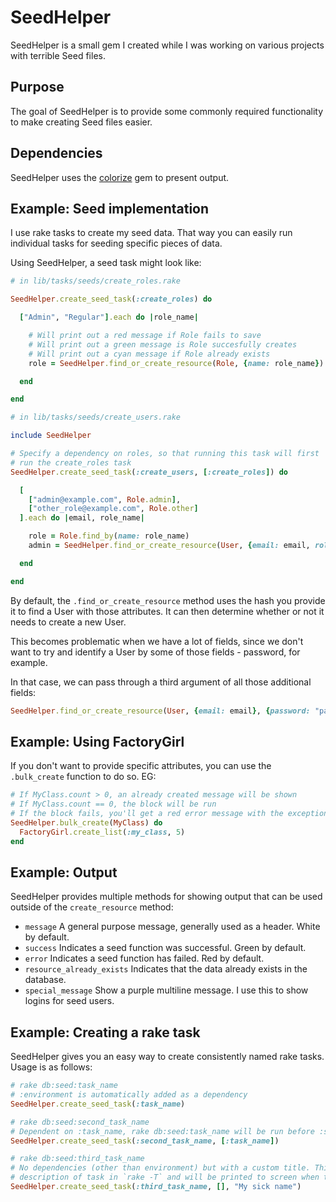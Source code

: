 # SeedHelper

SeedHelper is a small gem I created while I was working on various projects with terrible Seed files.

## Purpose

The goal of SeedHelper is to provide some commonly required functionality to make creating Seed files easier.

## Dependencies

SeedHelper uses the [colorize](https://github.com/fazibear/colorize) gem to present output.

## Example: Seed implementation

I use rake tasks to create my seed data. That way you can easily run individual tasks for seeding specific pieces of data.

Using SeedHelper, a seed task might look like:

```ruby
# in lib/tasks/seeds/create_roles.rake

SeedHelper.create_seed_task(:create_roles) do

  ["Admin", "Regular"].each do |role_name|

    # Will print out a red message if Role fails to save
    # Will print out a green message is Role succesfully creates
    # Will print out a cyan message if Role already exists
    role = SeedHelper.find_or_create_resource(Role, {name: role_name})

  end

end

# in lib/tasks/seeds/create_users.rake

include SeedHelper

# Specify a dependency on roles, so that running this task will first
# run the create_roles task
SeedHelper.create_seed_task(:create_users, [:create_roles]) do

  [
    ["admin@example.com", Role.admin],
    ["other_role@example.com", Role.other]
  ].each do |email, role_name|

    role = Role.find_by(name: role_name)
    admin = SeedHelper.find_or_create_resource(User, {email: email, role: role_name})

  end

end
```

By default, the `.find_or_create_resource` method uses the hash you provide it to find a User with those attributes. It can then determine whether or not it needs to create a new User.

This becomes problematic when we have a lot of fields, since we don't want to try and identify a User by some of those fields - password, for example.

In that case, we can pass through a third argument of all those additional fields:

```ruby
SeedHelper.find_or_create_resource(User, {email: email}, {password: "password", role: role_name})
```

## Example: Using FactoryGirl

If you don't want to provide specific attributes, you can use the `.bulk_create` function to do so. EG:

```ruby
# If MyClass.count > 0, an already created message will be shown
# If MyClass.count == 0, the block will be run
# If the block fails, you'll get a red error message with the exception printed out.
SeedHelper.bulk_create(MyClass) do
  FactoryGirl.create_list(:my_class, 5)
end
```

## Example: Output

SeedHelper provides multiple methods for showing output that can be used outside of the `create_resource` method:

- `message` A general purpose message, generally used as a header. White by default.
- `success` Indicates a seed function was successful. Green by default.
- `error` Indicates a seed function has failed. Red by default.
- `resource_already_exists` Indicates that the data already exists in the database.
- `special_message` Show a purple multiline message. I use this to show logins for seed users.

## Example: Creating a rake task

SeedHelper gives you an easy way to create consistently named rake tasks. Usage is as follows:

```ruby
# rake db:seed:task_name
# :environment is automatically added as a dependency
SeedHelper.create_seed_task(:task_name)

# rake db:seed:second_task_name
# Dependent on :task_name, rake db:seed:task_name will be run before :second_task_name
SeedHelper.create_seed_task(:second_task_name, [:task_name])

# rake db:seed:third_task_name
# No dependencies (other than environment) but with a custom title. This will show up as
# description of task in `rake -T` and will be printed to screen when task runs
SeedHelper.create_seed_task(:third_task_name, [], "My sick name")
```
